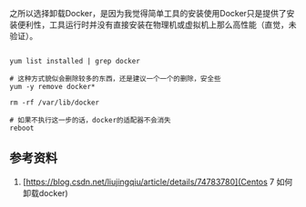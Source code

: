 之所以选择卸载Docker，是因为我觉得简单工具的安装使用Docker只是提供了安装便利性，工具运行时并没有直接安装在物理机或虚拟机上那么高性能（直觉，未验证）。

~~~

yum list installed | grep docker

# 这种方式貌似会删除较多的东西，还是建议一个一个的删除，安全些
yum -y remove docker*

rm -rf /var/lib/docker

# 如果不执行这一步的话，docker的适配器不会消失
reboot

~~~

## 参考资料

1. [https://blog.csdn.net/liujingqiu/article/details/74783780](Centos 7 如何卸载docker)
